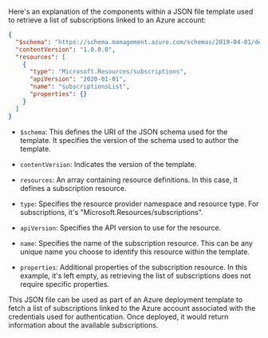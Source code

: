 Here's an explanation of the components within a JSON file template used to retrieve a list of subscriptions linked to an Azure account:

```json
{
  "$schema": "https://schema.management.azure.com/schemas/2019-04-01/deploymentTemplate.json#",
  "contentVersion": "1.0.0.0",
  "resources": [
    {
      "type": "Microsoft.Resources/subscriptions",
      "apiVersion": "2020-01-01",
      "name": "subscriptionsList",
      "properties": {}
    }
  ]
}
```

- `$schema`: This defines the URI of the JSON schema used for the template. It specifies the version of the schema used to author the template.

- `contentVersion`: Indicates the version of the template.

- `resources`: An array containing resource definitions. In this case, it defines a subscription resource.

- `type`: Specifies the resource provider namespace and resource type. For subscriptions, it's "Microsoft.Resources/subscriptions".

- `apiVersion`: Specifies the API version to use for the resource.

- `name`: Specifies the name of the subscription resource. This can be any unique name you choose to identify this resource within the template.

- `properties`: Additional properties of the subscription resource. In this example, it's left empty, as retrieving the list of subscriptions does not require specific properties.

This JSON file can be used as part of an Azure deployment template to fetch a list of subscriptions linked to the Azure account associated with the credentials used for authentication. Once deployed, it would return information about the available subscriptions.
